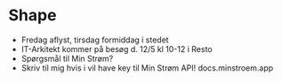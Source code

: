 # Shape

- Fredag aflyst, tirsdag formiddag i stedet
- IT-Arkitekt kommer på besøg d. 12/5 kl 10-12 i Resto
- Spørgsmål til Min Strøm?
- Skriv til mig hvis i vil have key til Min Strøm API! docs.minstroem.app

